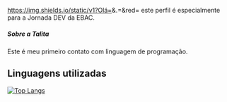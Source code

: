 https://img.shields.io/static/v1?Olá=<LABEL>&.=<MESSAGE>&red=<COLOR>
este perfil é especialmente para a Jornada DEV da EBAC. 

##### Sobre a Talita
Este é meu primeiro contato com linguagem de programação.

## Linguagens utilizadas 


[![Top Langs](https://github-readme-stats.vercel.app/api/top-langs/?username=TalitaPereiraB&Layout=true)](https://github.com/anuraghazra/github-readme-stats)


